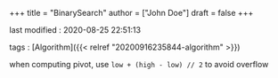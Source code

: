 +++
title = "BinarySearch"
author = ["John Doe"]
draft = false
+++

last modified
: 2020-08-25 22:51:13


tags
: [Algorithm]({{< relref "20200916235844-algorithm" >}})

when computing pivot, use `low + (high - low) // 2` to avoid overflow
